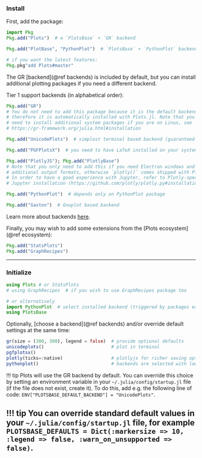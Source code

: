
### Install

First, add the package:

```julia
import Pkg
Pkg.add("Plots")  # ≡ `PlotsBase` + `GR` backend

Pkg.add("PlotBase", "PythonPlot")  # `PlotsBase` + `PythonPlot` backend, avoids installing the `GR` backend

# if you want the latest features:
Pkg.pkg"add Plots#master"
```

The GR [backend](@ref backends) is included by default, but you can install additional plotting packages if you need a different backend.

Tier 1 support backends (in alphabetical order):
```julia
Pkg.add("GR")
# You do not need to add this package because it is the default backend and
# therefore it is automatically installed with Plots.jl. Note that you might
# need to install additional system packages if you are on Linux, see
# https://gr-framework.org/julia.html#installation

Pkg.add("UnicodePlots")  # simplest terminal based backend (guaranteed to work from a cluster, e.g. without X forwarding)

Pkg.add("PGFPlotsX")  # you need to have LaTeX installed on your system

Pkg.add("PlotlyJS"); Pkg.add("PlotlyBase")
# Note that you only need to add this if you need Electron windows and
# additional output formats, otherwise `plotly()` comes shipped with Plots.jl.
# In order to have a good experience with Jupyter, refer to Plotly-specific
# Jupyter installation (https://github.com/plotly/plotly.py#installation)

Pkg.add("PythonPlot")  # depends only on PythonPlot package

Pkg.add("Gaston")  # Gnuplot based backend
```

Learn more about backends [here](https://docs.juliaplots.org/latest/backends/).

Finally, you may wish to add some extensions from the [Plots ecosystem](@ref ecosystem):

```julia
Pkg.add("StatsPlots")
Pkg.add("GraphRecipes")
```

---

### Initialize

```julia
using Plots # or StatsPlots
# using GraphRecipes  # if you wish to use GraphRecipes package too

# or alternatively
import PythonPlot  # select installed backend (triggered by packages extensions: https://docs.julialang.org/en/v1/manual/code-loading/#man-extensions)
using PlotsBase
```

Optionally, [choose a backend](@ref backends) and/or override default settings at the same time:

```julia
gr(size = (300, 300), legend = false)  # provide optional defaults
unicodeplots()                         # plot in terminal
pgfplotsx()
plotly(ticks=:native)                  # plotlyjs for richer saving options
pythonplot()                           # backends are selected with lowercase names
```

!!! tip
    Plots will use the GR backend by default. You can override this choice by setting an environment variable in your `~/.julia/config/startup.jl` file (if the file does not exist, create it). To do this, add e.g. the following line of code: `ENV["PLOTSBASE_DEFAULT_BACKEND"] = "UnicodePlots"`.

!!! tip
    You can override standard default values in your `~/.julia/config/startup.jl` file, for example `PLOTSBASE_DEFAULTS = Dict(:markersize => 10, :legend => false, :warn_on_unsupported => false)`.
---
